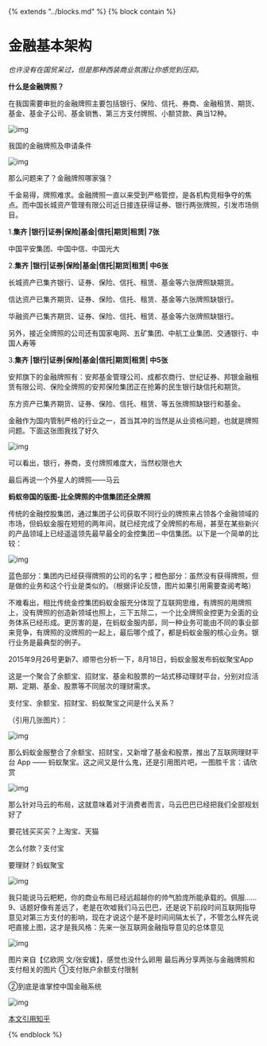 {% extends "../blocks.md" %} {% block contain %}

# 金融基本架构

*也许没有在国贸呆过，但是那种西装商业氛围让你感觉到压抑。*



**什么是金融牌照？**

在我国需要审批的金融牌照主要包括银行、保险、信托、券商、金融租赁、期货、基金、基金子公司、基金销售、第三方支付牌照、小额贷款、典当12种。

![img](../assets/images/1a619b4911e006faea4ac673002806a5_hd.png)



我国的金融牌照及申请条件

![img](../assets/images/bbc7440dbdecdbecdf7c615f99691c27_hd.png)



那么问题来了？金融牌照哪家强？

千金易得，牌照难求。金融牌照一直以来受到严格管控，是各机构竞相争夺的焦点。而中国长城资产管理有限公司近日接连获得证券、银行两张牌照，引发市场侧目。

1.**集齐 |银行|证券|保险|基金|信托|期货|租赁| 7张**

中国平安集团、中国中信、中国光大

2.**集齐 |银行|证券|保险|基金|信托|期货|租赁| 中6张**

长城资产已集齐银行、证券、保险、信托、租赁、基金等六张牌照缺期货。

信达资产已集齐期货、证券、保险、信托、租赁、基金等六张牌照缺银行。

华融资产已集齐期货、证券、保险、信托、租赁、基金等六张牌照缺银行。

另外，接近全牌照的公司还有国家电网、五矿集团、中航工业集团、交通银行、中国人寿等

3.**集齐 |银行|证券|保险|基金|信托|期货|租赁| 中5张**

安邦旗下的金融牌照有：安邦基金管理公司、成都农商行、世纪证券、邦银金融租赁有限公司、保险全牌照的安邦保险集团正在抢筹的民生银行缺信托和期货。

东方资产已集齐期货、证券、保险、信托、租赁、等五张牌照缺银行和基金。





金融作为国内管制严格的行业之一，首当其冲的当然是从业资格问题，也就是牌照问题。下面这张图我找了好久

![img](https://pic1.zhimg.com/80/b86cbdd85b804f5fed6ce9894472b35a_hd.jpg)

可以看出，银行，券商，支付牌照难度大，当然权限也大



最后再说一个外星人的牌照——马云

 **蚂蚁帝国的版图-比全牌照的中信集团还全牌照**

传统的金融控股集团，通过集团子公司获取不同行业的牌照来占领各个金融领域的市场，但蚂蚁金服在短短的两年间，就已经完成了全牌照的布局，甚至在某些新兴的产品领域上已经遥遥领先最早最全的金控集团－中信集团。以下是一个简单的比较：

![img](../assets/images/6fa97adae357782bb73ee8287ae8dda5_hd.png)



​       蓝色部分：集团内已经获得牌照的公司的名字；橙色部分：虽然没有获得牌照，但是做的业务和这个行业是类似的。（根据评论反馈，图片如果引用需要查阅考略）

​       不难看出，相比传统金控集团蚂蚁金服充分体现了互联网思维，有牌照的用牌照上，没有牌照的创造新领域也照上，三下五除二，一个比全牌照金控更为全面的业务体系已经形成。更厉害的是，在蚂蚁金服内部，同一种业务可能由不同的事业部来竞争，有牌照的没牌照的一起上，最后哪个成了，都是蚂蚁金服的核心业务。银行业务是最典型的例子。


 2015年9月26号更新7、顺带也分析一下，8月18日，蚂蚁金服发布蚂蚁聚宝App

这是一个聚合了余额宝、招财宝、基金和股票的一站式移动理财平台，分别对应活期、定期、基金、股票等不同层次的理财需求。

支付宝、余额宝、招财宝、蚂蚁聚宝之间是什么关系？

（引用几张图片）：

![img](../assets/images/06fe722507032e87f61ec1789e821a75_hd.png)



那么蚂蚁金服整合了余额宝、招财宝，又新增了基金和股票，推出了互联网理财平台 App —— 蚂蚁聚宝。这之间又是什么鬼，还是引用图片吧，一图胜千言：请欣赏

![img](../assets/images/21aba889c3140255e624b00f3693045f_hd.png)

那么针对马云的布局，这就意味着对于消费者而言，马云巴巴已经把我们全部规划好了

要花钱买买买？上淘宝、天猫

怎么付款？支付宝

要理财？蚂蚁聚宝



![img](../assets/images/4203bfe22c80cc740e9c99dd8055004b_hd.png)

我只能说马云粑粑，你的商业布局已经远超越你的帅气脸庞所能承载的。佩服……
9、话题好像有差远了，老是在吹嘘我们马云巴巴，还是说下前段时间互联网指导意见对第三方支付的影响，现在才说这个是不是时间间隔太长了，不管怎么样先说吧直接上图，这才是我风格：先来一张互联网金融指导意见的总体意见

![img](../assets/images/9d58707f8755b371a0f53f6eb1af49d5_hd.png)

图片来自【亿欧网 文/张安媛】，感觉也没什么卵用
最后再分享两张与金融牌照和支付相关的图片  ①支付账户余额支付限制

②到底是谁掌控中国金融系统

![img](../assets/images/88cb4c344cd1429afd91a3824abf4610_hd.png)



[本文引用知乎](https://www.zhihu.com/question/20026985) 


{% endblock %}